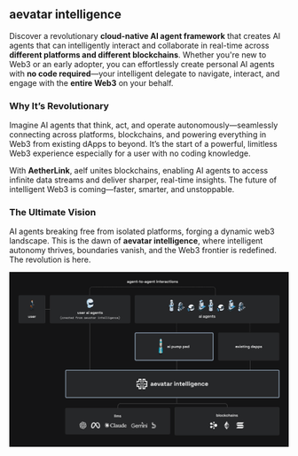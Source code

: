 ## aevatar intelligence
Discover a revolutionary **cloud-native AI agent framework** that creates AI agents that can intelligently interact and collaborate in real-time across **different platforms and different blockchains**. Whether you're new to Web3 or an early adopter, you can effortlessly create personal AI agents with **no code required**—your intelligent delegate to navigate, interact, and engage with the **entire Web3** on your behalf. 

### Why It’s Revolutionary
Imagine AI agents that think, act, and operate autonomously—seamlessly connecting across platforms, blockchains, and powering everything in Web3 from existing dApps to beyond. It’s the start of a powerful, limitless Web3 experience especially for a user with no coding knowledge.

With **AetherLink**, aelf unites blockchains, enabling AI agents to access infinite data streams and deliver sharper, real-time insights. The future of intelligent Web3 is coming—faster, smarter, and unstoppable.

### The Ultimate Vision 
AI agents breaking free from isolated platforms, forging a dynamic web3 landscape. This is the dawn of **aevatar intelligence**, where intelligent autonomy thrives, boundaries vanish, and the Web3 frontier is redefined. The revolution is here.

<img src="https://github.com/AISmartProject/.github/blob/main/profile/aevatar.png?raw=true" width="900"/>
